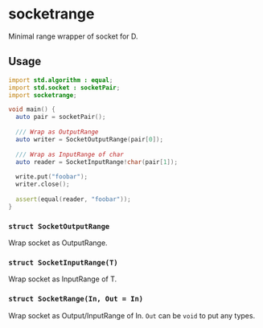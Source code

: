 # socketrange
Minimal range wrapper of socket for D.

## Usage
```d
import std.algorithm : equal;
import std.socket : socketPair;
import socketrange;

void main() {
  auto pair = socketPair();
  
  /// Wrap as OutputRange
  auto writer = SocketOutputRange(pair[0]);
  
  /// Wrap as InputRange of char
  auto reader = SocketInputRange!char(pair[1]);
  
  write.put("foobar");
  writer.close();
  
  assert(equal(reader, "foobar"));
}
```

### `struct SocketOutputRange`
Wrap socket as OutputRange.

### `struct SocketInputRange(T)`
Wrap socket as InputRange of T.

### `struct SocketRange(In, Out = In)`
Wrap socket as Output/InputRange of In.
`Out` can be `void` to put any types.

